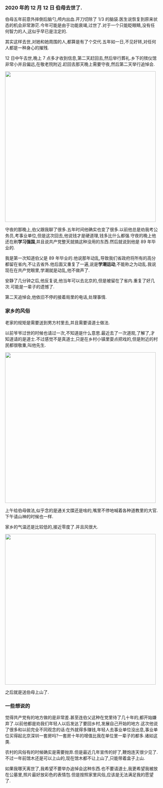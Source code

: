 ### 2020 年的 12 月 12 日 伯母去世了.

伯母五年前意外摔倒后脑勺,颅内出血.开刀切除了 1/3 的脑袋.医生说恢复到原来状态的机会非常渺茫.今年可能是由于功能衰竭,过世了.对于一个只能眨眼睛,没有任何智力的人,这似乎早已是注定的.

其实这样去世,对她和她周围的人,都算是有了个交代.五年如一日,不见好转,对任何人都是一种身心的摧残.

12 日中午去世,晚上 7 点多才收到信息,第二天赶回去,然后举行葬礼.乡下的殡仪馆非常小并且偏远,在敬老院附近.赶回去那天晚上需要守夜,然后第二天举行追悼会.

<img src="https://images-1255795341.cos.ap-guangzhou.myqcloud.com/photo_2020-12-15_21-47-54.jpg" width=495 />

守夜的那晚上,伯父跟我聊了很多.五年时间他确实也变了很多.以前他总是劝我考公务员,考事业单位,但是这次回去,他说钱才是硬道理,钱多比什么都强.守夜的晚上他还在刷**学习强国**,并且说共产党整天就搞这种没用的东西.然后就说到他是 89 年毕业的.

我是第一次知道伯父是 89 年毕业的.他说那年动乱,导致我们省政府将所有的高分都留在省内,不让去省外.他后面又重复了一遍,说是**学潮运动**,不能称之为动乱.我说现在在共产党眼里,学潮就是动乱,他不做声了.

安静了几分钟之后,他反复说,他当年可以去北京的,但是被留在了省内.重复了好几次.可能是一辈子的遗憾了.

第二天追悼会,他依旧不停的接着局里的电话,处理事情.

### 家乡的风俗

老家的规矩是需要送到男方村里去,并且需要请道士做法.

以前爷爷过世的时候也请过一次,不知道是什么意思.最近去了一次道观,了解了,才知道请的是道士.不过感觉不是真道士,只是在乡村小镇里耍点把戏的,但是附近的村民都很敬重,叫他先生.

<img src="https://images-1255795341.cos.ap-guangzhou.myqcloud.com/photo_2020-12-15_21-48-18.jpg" width=495/>

上午给伯母做法,似乎念的是通关文牒还是啥的,嘴里不停地喊着各种道教里的大官.下午请山神的时候也一样.

家乡的气温还是比较低的,接近零度了.并且风很大.

<img src="https://images-1255795341.cos.ap-guangzhou.myqcloud.com/photo_2020-12-15_21-48-32.jpg" width=495/>

之后就是送伯母上山了.

### 一些想说的

觉得共产党有的地方做的是非常差.甚至连伯父这种在党里待了几十年的,都开始嫌弃了.以前他都是劝我们年轻人以后发达了要回乡村,发展自己开始的地方.这次他说了很多和以前完全不同观念的话:在外就得多赚钱,年轻人去事业单位没出息,事业单位买得起北京深圳一套房吗?一套房十年的增值比我在单位里一辈子的都多.诸如这类.

农村的风俗有的时候确实是需要抛弃.但是最近几年宣传的好了,鞭炮连天很少见了.不过一年前馆木还是可以上山的,现在馆木都不让上山了,只能带着盒子上山.

如果我哪天离世了,我希望不要举办追悼会这种东西.也不要请道士,我更希望我被放在公墓里,照片最好放彩色的表情包.但是按照家里风俗,应该是无法满足我的愿望了.